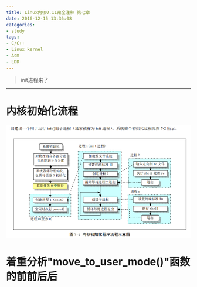 ```yaml
---
title: Linux内核0.11完全注释 第七章
date: 2016-12-15 13:36:08
categories:
- study
tags:
- C/C++
- Linux kernel
- Asm
- LDD
---
```


> init进程来了

-----------

# 内核初始化流程
![Linux_0.11_chapter7_main_init.png](/images/Linux_0.11_chapter7_main_init.png)

# 着重分析"move_to_user_mode()"函数的前前后后

